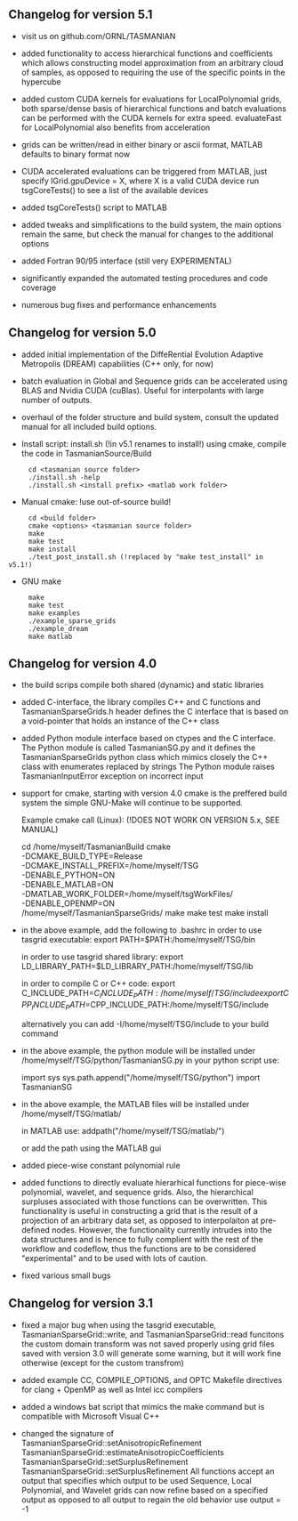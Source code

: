 Changelog for version 5.1
--------------

* visit us on github.com/ORNL/TASMANIAN

* added functionality to access hierarchical functions and coefficients
  which allows constructing model approximation from an arbitrary
  cloud of samples, as opposed to requiring the use of the specific
  points in the hypercube

* added custom CUDA kernels for evaluations for LocalPolynomial grids,
  both sparse/dense basis of hierarchical functions and batch evaluations
  can be performed with the CUDA kernels for extra speed.
  evaluateFast for LocalPolynomial also benefits from acceleration

* grids can be written/read in either binary or ascii format,
  MATLAB defaults to binary format now

* CUDA accelerated evaluations can be triggered from MATLAB,
  just specify lGrid.gpuDevice = X, where X is a valid CUDA device
  run tsgCoreTests() to see a list of the available devices

* added tsgCoreTests() script to MATLAB

* added tweaks and simplifications to the build system,
  the main options remain the same, but check the manual for changes
  to the additional options

* added Fortran 90/95 interface (still very EXPERIMENTAL)

* significantly expanded the automated testing procedures and code
  coverage

* numerous bug fixes and performance enhancements


Changelog for version 5.0
--------------

* added initial implementation of the DiffeRential Evolution Adaptive
  Metropolis (DREAM) capabilities (C++ only, for now)

* batch evaluation in Global and Sequence grids can be accelerated using
  BLAS and Nvidia CUDA (cuBlas). Useful for interpolants with large
  number of outputs.

* overhaul of the folder structure and build system, consult the updated
  manual for all included build options.

- Install script: install.sh (!in v5.1 renames to install!) using cmake, compile the code in TasmanianSource/Build
~~~
     cd <tasmanian source folder>
     ./install.sh -help
     ./install.sh <install prefix> <matlab work folder>
~~~
- Manual cmake: !use out-of-source build!
~~~
     cd <build folder>
     cmake <options> <tasmanian source folder>
     make
     make test
     make install
     ./test_post_install.sh (!replaced by "make test_install" in v5.1!)
~~~

- GNU make
~~~
     make
     make test
     make examples
     ./example_sparse_grids
     ./example_dream
     make matlab
~~~


Changelog for version 4.0
--------------

* the build scrips compile both shared (dynamic) and static libraries

* added C-interface, the library compiles C++ and C functions and
  TasmanianSparseGrids.h header defines the C interface that is based
  on a void-pointer that holds an instance of the C++ class

* added Python module interface based on ctypes and the C interface.
  The Python module is called TasmanianSG.py and it defines the TasmanianSparseGrids
  python class which mimics closely the C++ class with enumerates replaced by strings
  The Python module raises TasmanianInputError exception on incorrect input

* support for cmake, starting with version 4.0 cmake is the preffered build system
  the simple GNU-Make will continue to be supported.

  Example cmake call (Linux): (!DOES NOT WORK ON VERSION 5.x, SEE MANUAL)

  cd /home/myself/TasmanianBuild
  cmake \
    -DCMAKE_BUILD_TYPE=Release \
    -DCMAKE_INSTALL_PREFIX=/home/myself/TSG \
    -DENABLE_PYTHON=ON \
    -DENABLE_MATLAB=ON \
    -DMATLAB_WORK_FOLDER=/home/myself/tsgWorkFiles/ \
    -DENABLE_OPENMP=ON \
    /home/myself/TasmanianSparseGrids/
  make
  make test
  make install

* in the above example, add the following to .bashrc
  in order to use tasgrid executable:
    export PATH=$PATH:/home/myself/TSG/bin

  in order to use tasgrid shared library:
    export LD_LIBRARY_PATH=$LD_LIBRARY_PATH:/home/myself/TSG/lib

  in order to compile C or C++ code:
    export C_INCLUDE_PATH=$C_INCLUDE_PATH:/home/myself/TSG/include
    export CPP_INCLUDE_PATH=$CPP_INCLUDE_PATH:/home/myself/TSG/include

  alternatively you can add -I/home/myself/TSG/include to your build command

* in the above example, the python module will be installed under
    /home/myself/TSG/python/TasmanianSG.py
    in your python script use:

    import sys
    sys.path.append("/home/myself/TSG/python")
    import TasmanianSG

* in the above example, the MATLAB files will be installed under
    /home/myself/TSG/matlab/

    in MATLAB use:
    addpath("/home/myself/TSG/matlab/")

    or add the path using the MATLAB gui

* added piece-wise constant polynomial rule

* added functions to directly evaluate hierarhical functions for piece-wise
  polynomial, wavelet, and sequence grids. Also, the hierarchical surpluses
  associated with those functions can be overwritten. This functionality is
  useful in constructing a grid that is the result of a projection of an
  arbitrary data set, as opposed to interpolaiton at pre-defined nodes.
  However, the functionality currently intrudes into the data structures and
  is hence to fully complient with the rest of the workflow and codeflow, thus
  the functions are to be considered "experimental" and to be used with lots of
  caution.

* fixed various small bugs


Changelog for version 3.1
--------------

* fixed a major bug when using the tasgrid executable, TasmanianSparseGrid::write, and TasmanianSparseGrid::read funcitons
  the custom domain transform was not saved properly
  using grid files saved with version 3.0 will generate some warning, but it will work fine otherwise (except for the custom transfrom)

* added example CC, COMPILE_OPTIONS, and OPTC Makefile directives for clang + OpenMP as well as Intel icc compilers

* added a windows bat script that mimics the make command but is compatible with Microsoft Visual C++

* changed the signature of
   TasmanianSparseGrid::setAnisotropicRefinement
   TasmanianSparseGrid::estimateAnisotropicCoefficients
   TasmanianSparseGrid::setSurplusRefinement
   TasmanianSparseGrid::setSurplusRefinement
  All functions accept an output that specifies which output to be used
  Sequence, Local Polynomial, and Wavelet grids can now refine based on a specified output as opposed to all output
  to regain the old behavior use output = -1
